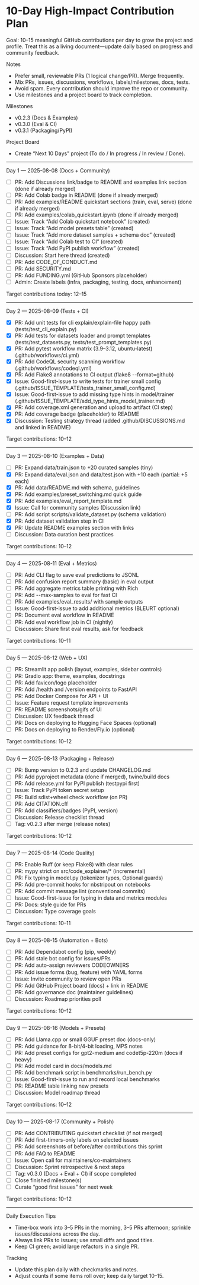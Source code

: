# 10-Day High-Impact Contribution Plan

Goal: 10–15 meaningful GitHub contributions per day to grow the project and profile. Treat this as a living document—update daily based on progress and community feedback.

Notes
- Prefer small, reviewable PRs (1 logical change/PR). Merge frequently.
- Mix PRs, issues, discussions, workflows, labels/milestones, docs, tests.
- Avoid spam. Every contribution should improve the repo or community.
- Use milestones and a project board to track completion.

Milestones
- v0.2.3 (Docs & Examples)
- v0.3.0 (Eval & CI)
- v0.3.1 (Packaging/PyPI)

Project Board
- Create “Next 10 Days” project (To do / In progress / In review / Done).

---

Day 1 — 2025-08-08 (Docs + Community)
- [ ] PR: Add Discussions link/badge to README and examples link section (done if already merged)
- [ ] PR: Add Colab badge in README (done if already merged)
- [ ] PR: Add examples/README quickstart sections (train, eval, serve) (done if already merged)
- [ ] PR: Add examples/colab_quickstart.ipynb (done if already merged)
- [ ] Issue: Track “Add Colab quickstart notebook” (created)
- [ ] Issue: Track “Add model presets table” (created)
- [ ] Issue: Track “Add more dataset samples + schema doc” (created)
- [ ] Issue: Track “Add Colab test to CI” (created)
- [ ] Issue: Track “Add PyPI publish workflow” (created)
- [ ] Discussion: Start here thread (created)
- [ ] PR: Add CODE_OF_CONDUCT.md
- [ ] PR: Add SECURITY.md
- [ ] PR: Add FUNDING.yml (GitHub Sponsors placeholder)
- [ ] Admin: Create labels (infra, packaging, testing, docs, enhancement)

Target contributions today: 12–15

---

Day 2 — 2025-08-09 (Tests + CI)
- [x] PR: Add unit tests for cli explain/explain-file happy path (tests/test_cli_explain.py)
- [x] PR: Add tests for datasets loader and prompt templates (tests/test_datasets.py, tests/test_prompt_templates.py)
- [x] PR: Add pytest workflow matrix (3.9–3.12, ubuntu-latest) (.github/workflows/ci.yml)
- [x] PR: Add CodeQL security scanning workflow (.github/workflows/codeql.yml)
- [x] PR: Add Flake8 annotations to CI output (flake8 --format=github)
- [x] Issue: Good-first-issue to write tests for trainer small config (.github/ISSUE_TEMPLATE/tests_trainer_small_config.md)
- [x] Issue: Good-first-issue to add missing type hints in model/trainer (.github/ISSUE_TEMPLATE/add_type_hints_model_trainer.md)
- [x] PR: Add coverage.xml generation and upload to artifact (CI step)
- [x] PR: Add coverage badge (placeholder) to README
- [x] Discussion: Testing strategy thread (added .github/DISCUSSIONS.md and linked in README)

Target contributions: 10–12

---

Day 3 — 2025-08-10 (Examples + Data)
- [ ] PR: Expand data/train.json to +20 curated samples (tiny)
- [x] PR: Expand data/eval.json and data/test.json with +10 each (partial: +5 each)
- [x] PR: Add data/README.md with schema, guidelines
- [x] PR: Add examples/preset_switching.md quick guide
- [x] PR: Add examples/eval_report_template.md
- [x] Issue: Call for community samples (Discussion link)
- [ ] PR: Add script scripts/validate_dataset.py (schema validation)
- [x] PR: Add dataset validation step in CI
- [x] PR: Update README examples section with links
- [ ] Discussion: Data curation best practices

Target contributions: 10–12

---

Day 4 — 2025-08-11 (Eval + Metrics)
- [ ] PR: Add CLI flag to save eval predictions to JSONL
- [ ] PR: Add confusion report summary (basic) in eval output
- [ ] PR: Add aggregate metrics table printing with Rich
- [ ] PR: Add --max-samples to eval for fast CI
- [ ] PR: Add examples/eval_results/ with sample outputs
- [ ] Issue: Good-first-issue to add additional metrics (BLEURT optional)
- [ ] PR: Document eval workflow in README
- [ ] PR: Add eval workflow job in CI (nightly)
- [ ] Discussion: Share first eval results, ask for feedback

Target contributions: 10–11

---

Day 5 — 2025-08-12 (Web + UX)
- [ ] PR: Streamlit app polish (layout, examples, sidebar controls)
- [ ] PR: Gradio app: theme, examples, docstrings
- [ ] PR: Add favicon/logo placeholder
- [ ] PR: Add /health and /version endpoints to FastAPI
- [ ] PR: Add Docker Compose for API + UI
- [ ] Issue: Feature request template improvements
- [ ] PR: README screenshots/gifs of UI
- [ ] Discussion: UX feedback thread
- [ ] PR: Docs on deploying to Hugging Face Spaces (optional)
- [ ] PR: Docs on deploying to Render/Fly.io (optional)

Target contributions: 10–12

---

Day 6 — 2025-08-13 (Packaging + Release)
- [ ] PR: Bump version to 0.2.3 and update CHANGELOG.md
- [ ] PR: Add pyproject metadata (done if merged), twine/build docs
- [ ] PR: Add release.yml for PyPI publish (testpypi first)
- [ ] Issue: Track PyPI token secret setup
- [ ] PR: Build sdist+wheel check workflow (on PR)
- [ ] PR: Add CITATION.cff
- [ ] PR: Add classifiers/badges (PyPI, version)
- [ ] Discussion: Release checklist thread
- [ ] Tag: v0.2.3 after merge (release notes)

Target contributions: 10–12

---

Day 7 — 2025-08-14 (Code Quality)
- [ ] PR: Enable Ruff (or keep Flake8) with clear rules
- [ ] PR: mypy strict on src/code_explainer/* (incremental)
- [ ] PR: Fix typing in model.py (tokenizer types, Optional guards)
- [ ] PR: Add pre-commit hooks for nbstripout on notebooks
- [ ] PR: Add commit message lint (conventional commits)
- [ ] Issue: Good-first-issue for typing in data and metrics modules
- [ ] PR: Docs: style guide for PRs
- [ ] Discussion: Type coverage goals

Target contributions: 10–11

---

Day 8 — 2025-08-15 (Automation + Bots)
- [ ] PR: Add Dependabot config (pip, weekly)
- [ ] PR: Add stale bot config for issues/PRs
- [ ] PR: Add auto-assign reviewers CODEOWNERS
- [ ] PR: Add issue forms (bug, feature) with YAML forms
- [ ] Issue: Invite community to review open PRs
- [ ] PR: Add GitHub Project board (docs) + link in README
- [ ] PR: Add governance doc (maintainer guidelines)
- [ ] Discussion: Roadmap priorities poll

Target contributions: 10–12

---

Day 9 — 2025-08-16 (Models + Presets)
- [ ] PR: Add Llama.cpp or small GGUF preset doc (docs-only)
- [ ] PR: Add guidance for 8-bit/4-bit loading, MPS notes
- [ ] PR: Add preset configs for gpt2-medium and codet5p-220m (docs if heavy)
- [ ] PR: Add model card in docs/models.md
- [ ] PR: Add benchmark script in benchmarks/run_bench.py
- [ ] Issue: Good-first-issue to run and record local benchmarks
- [ ] PR: README table linking new presets
- [ ] Discussion: Model roadmap thread

Target contributions: 10–12

---

Day 10 — 2025-08-17 (Community + Polish)
- [ ] PR: Add CONTRIBUTING quickstart checklist (if not merged)
- [ ] PR: Add first-timers-only labels on selected issues
- [ ] PR: Add screenshots of before/after contributions this sprint
- [ ] PR: Add FAQ to README
- [ ] Issue: Open call for maintainers/co-maintainers
- [ ] Discussion: Sprint retrospective & next steps
- [ ] Tag: v0.3.0 (Docs + Eval + CI) if scope completed
- [ ] Close finished milestone(s)
- [ ] Curate “good first issues” for next week

Target contributions: 10–12

---

Daily Execution Tips
- Time-box work into 3–5 PRs in the morning, 3–5 PRs afternoon; sprinkle issues/discussions across the day.
- Always link PRs to issues; use small diffs and good titles.
- Keep CI green; avoid large refactors in a single PR.

Tracking
- Update this plan daily with checkmarks and notes.
- Adjust counts if some items roll over; keep daily target 10–15.
